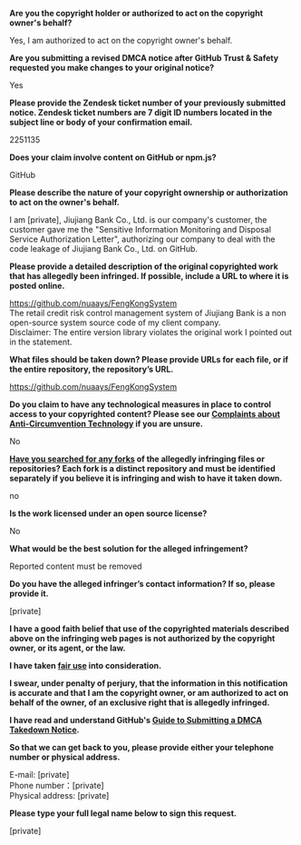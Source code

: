 **Are you the copyright holder or authorized to act on the copyright owner's behalf?**

Yes, I am authorized to act on the copyright owner's behalf.

**Are you submitting a revised DMCA notice after GitHub Trust & Safety requested you make changes to your original notice?**

Yes

**Please provide the Zendesk ticket number of your previously submitted notice. Zendesk ticket numbers are 7 digit ID numbers located in the subject line or body of your confirmation email.**

2251135

**Does your claim involve content on GitHub or npm.js?**

GitHub

**Please describe the nature of your copyright ownership or authorization to act on the owner's behalf.**

I am [private], Jiujiang Bank Co., Ltd. is our company's customer, the customer gave me the "Sensitive Information Monitoring and Disposal Service Authorization Letter", authorizing our company to deal with the code leakage of Jiujiang Bank Co., Ltd. on GitHub.

**Please provide a detailed description of the original copyrighted work that has allegedly been infringed. If possible, include a URL to where it is posted online.**

https://github.com/nuaays/FengKongSystem  
The retail credit risk control management system of Jiujiang Bank is a non open-source system source code of my client company.  
Disclaimer: The entire version library violates the original work I pointed out in the statement.

**What files should be taken down? Please provide URLs for each file, or if the entire repository, the repository’s URL.**

https://github.com/nuaays/FengKongSystem

**Do you claim to have any technological measures in place to control access to your copyrighted content? Please see our <a href="https://docs.github.com/articles/guide-to-submitting-a-dmca-takedown-notice#complaints-about-anti-circumvention-technology">Complaints about Anti-Circumvention Technology</a> if you are unsure.**

No

**<a href="https://docs.github.com/articles/dmca-takedown-policy#b-what-about-forks-or-whats-a-fork">Have you searched for any forks</a> of the allegedly infringing files or repositories? Each fork is a distinct repository and must be identified separately if you believe it is infringing and wish to have it taken down.**

no

**Is the work licensed under an open source license?**

No

**What would be the best solution for the alleged infringement?**

Reported content must be removed

**Do you have the alleged infringer’s contact information? If so, please provide it.**

[private]  

**I have a good faith belief that use of the copyrighted materials described above on the infringing web pages is not authorized by the copyright owner, or its agent, or the law.**

**I have taken <a href="https://www.lumendatabase.org/topics/22">fair use</a> into consideration.**

**I swear, under penalty of perjury, that the information in this notification is accurate and that I am the copyright owner, or am authorized to act on behalf of the owner, of an exclusive right that is allegedly infringed.**

**I have read and understand GitHub's <a href="https://docs.github.com/articles/guide-to-submitting-a-dmca-takedown-notice/">Guide to Submitting a DMCA Takedown Notice</a>.**

**So that we can get back to you, please provide either your telephone number or physical address.**

E-mail: [private]  
Phone number：[private]  
Physical address: [private]  

**Please type your full legal name below to sign this request.**

[private]  
